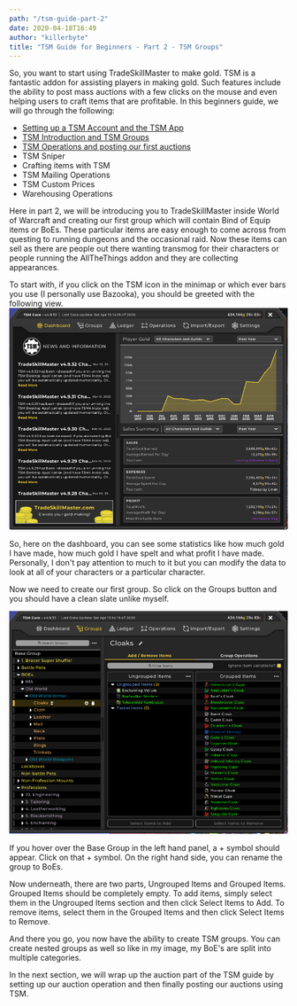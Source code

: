 ```yaml
---
path: "/tsm-guide-part-2"
date: 2020-04-18T16:49
author: "killerbyte"
title: "TSM Guide for Beginners - Part 2 - TSM Groups"
---
```


So, you want to start using TradeSkillMaster to make gold. TSM is a fantastic addon for assisting players in making gold. Such features include the ability to post mass auctions with a few clicks on the mouse and even helping users to craft items that are profitable. In this beginners guide, we will go through the following:
 - [Setting up a TSM Account and the TSM App](/tsm-guide-part-1)
 - [TSM Introduction and TSM Groups](/tsm-guide-part-2)
 - [TSM Operations and posting our first auctions](/tsm-guide-part-3)
 - TSM Sniper
 - Crafting items with TSM
 - TSM Mailing Operations
 - TSM Custom Prices
 - Warehousing Operations

 Here in part 2, we will be introducing you to TradeSkillMaster inside World of Warcraft and creating our first group which will contain Bind of Equip items or BoEs. These particular items are easy enough to come across from questing to running dungeons and the occasional raid. Now these items can sell as there are people out there wanting transmog for their characters or people running the AllTheThings addon and they are collecting appearances.

 To start with, if you click on the TSM icon in the minimap or which ever bars you use (I personally use Bazooka), you should be greeted with the following view.
 ![TSM Dashboard](./tsmDashboard.png)

 So, here on the dashboard, you can see some statistics like how much gold I have made, how much gold I have spelt and what profit I have made. Personally, I don't pay attention to much to it but you can modify the data to look at all of your characters or a particular character.

 Now we need to create our first group. So click on the Groups button and you should have a clean slate unlike myself.

 ![Killerbyte's TSM Groups](./tsmGroup.png)

 If you hover over the Base Group in the left hand panel, a + symbol should appear. Click on that + symbol. On the right hand side, you can rename the group to BoEs. 

 Now underneath, there are two parts, Ungrouped Items and Grouped Items. Grouped Items should be completely empty. To add items, simply select them in the Ungrouped Items section and then click Select Items to Add. To remove items, select them in the Grouped Items and then click Select Items to Remove. 

 And there you go, you now have the ability to create TSM groups. You can create nested groups as well so like in my image, my BoE's are split into multiple categories.

 In the next section, we will wrap up the auction part of the TSM guide by setting up our auction operation and then finally posting our auctions using TSM.